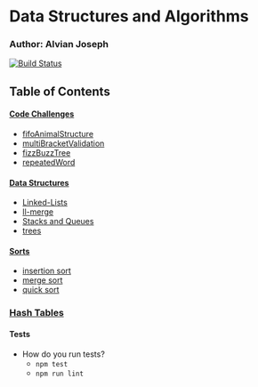 # Data Structures and Algorithms

### Author: Alvian Joseph

[![Build Status](https://www.travis-ci.com/alvian-401-advanced-javascript/data-structures-and-algorithms.svg?branch=master)](https://www.travis-ci.com/alvian-401-advanced-javascript/data-structures-and-algorithms)

## Table of Contents

#### [Code Challenges](https://github.com/alvian-401-advanced-javascript/data-structures-and-algorithms/tree/master/challenges)
   * [fifoAnimalStructure](https://github.com/alvian-401-advanced-javascript/data-structures-and-algorithms/tree/master/challenges/fifoAnimalShelter)
   * [multiBracketValidation](https://github.com/alvian-401-advanced-javascript/data-structures-and-algorithms/tree/master/challenges/multiBracketValidation)  
   * [fizzBuzzTree](https://github.com/alvian-401-advanced-javascript/data-structures-and-algorithms/tree/master/challenges/fizzBuzzTree) 
   * [repeatedWord](https://github.com/alvian-401-advanced-javascript/data-structures-and-algorithms/tree/master/challenges/repeatedWord)





#### [Data Structures](https://github.com/alvian-401-advanced-javascript/data-structures-and-algorithms/tree/master/data-structures)  
 * [Linked-Lists](https://github.com/alvian-401-advanced-javascript/data-structures-and-algorithms/tree/master/data-structures/linked-lists)
  * [ll-merge](https://github.com/alvian-401-advanced-javascript/data-structures-and-algorithms/tree/master/data-structures/llmerge)  
  * [Stacks and Queues](https://github.com/alvian-401-advanced-javascript/data-structures-and-algorithms/tree/stacks-and-queues/data-structures/stacks-and-queues)  
  * [trees](https://github.com/alvian-401-advanced-javascript/data-structures-and-algorithms/tree/master/data-structures/trees)
 
  
  
 #### [Sorts](https://github.com/alvian-401-advanced-javascript/data-structures-and-algorithms/tree/master/sorts) 
 * [insertion sort](https://github.com/alvian-401-advanced-javascript/data-structures-and-algorithms/tree/master/sorts/insertion) 
 * [merge sort](https://github.com/alvian-401-advanced-javascript/data-structures-and-algorithms/tree/master/sorts/merge)
 * [quick sort](https://github.com/alvian-401-advanced-javascript/data-structures-and-algorithms/tree/master/sorts/quick)
 
 ### [Hash Tables](https://github.com/alvian-401-advanced-javascript/data-structures-and-algorithms/tree/master/hashtables)


  
#### Tests
* How do you run tests?
  * `npm test`
  * `npm run lint`
